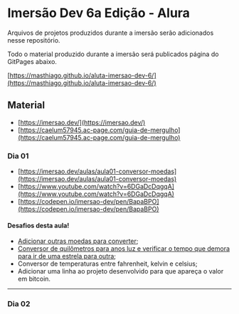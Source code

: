# Imersão Dev 6a Edição - Alura

Arquivos de projetos produzidos durante a imersão serão adicionados nesse repositório.

Todo o material produzido durante a imersão será publicados página do GitPages abaixo.

[https://masthiago.github.io/aluta-imersao-dev-6/](https://masthiago.github.io/aluta-imersao-dev-6/)


## Material

* [https://imersao.dev/](https://imersao.dev/)
* [https://caelum57945.ac-page.com/guia-de-mergulho](https://caelum57945.ac-page.com/guia-de-mergulho)

### Dia 01

* [https://imersao.dev/aulas/aula01-conversor-moedas](https://imersao.dev/aulas/aula01-conversor-moedas)
* [https://www.youtube.com/watch?v=6DGaDcDqgqA](https://www.youtube.com/watch?v=6DGaDcDqgqA)
* [https://codepen.io/imersao-dev/pen/BapaBPO](https://codepen.io/imersao-dev/pen/BapaBPO)

#### Desafios desta aula!

* [Adicionar outras moedas para converter](https://masthiago.github.io/aluta-imersao-dev-6/dia1/desafio1/index.html);
* [Conversor de quilômetros para anos luz e verificar o tempo que demora para ir de uma estrela para outra](https://masthiago.github.io/aluta-imersao-dev-6/dia1/desafio2/index.html);
* Conversor de temperaturas entre fahrenheit, kelvin e celsius;
* Adicionar uma linha ao projeto desenvolvido para que apareça o valor em bitcoin.

---

### Dia 02